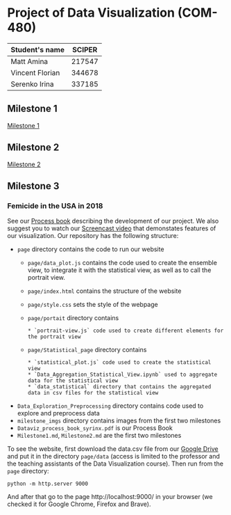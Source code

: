 # Project of Data Visualization (COM-480)

| Student's name  | SCIPER |
| --------------- | ------ |
| Matt Amina      | 217547 |
| Vincent Florian | 344678 |
| Serenko Irina   | 337185 |

## Milestone 1

[Milestone 1](Milestone1.md)

## Milestone 2

[Milestone 2](Milestone2.md)

## Milestone 3
### Femicide in the USA in 2018 
See our [Process book](Dataviz_process_book_syrinx.pdf) describing the development of our project.
We also suggest you to watch our [Screencast video](https://drive.google.com/file/d/1AMoACu4n9wucOniqN-sRiwAB5Z07CefC/view?usp=sharing) that demonstates features of our visualization.
Our repository has the following structure:
* `page` directory contains the code to run our website
    * `page/data_plot.js` contains the code used to create the ensemble view, to integrate it with the statistical view, as well as to call the portrait view.
    * `page/index.html` contains the structure of the website
    * `page/style.css` sets the style of the webpage
    * `page/portait` directory contains
    
          * `portrait-view.js` code used to create different elements for the portrait view
    * `page/Statistical_page` directory contains
    
          * `statistical_plot.js` code used to create the statistical view
          * `Data_Aggregation_Statistical_View.ipynb` used to aggregate data for the statistical view
          * `data_statistical` directory that contains the aggregated data in csv files for the statistical view
* `Data_Exploration_Preprocessing` directory contains code used to explore and preprocess data
* `milestone_imgs` directory contains images from the first two milestones
* `Dataviz_process_book_syrinx.pdf` is our Process Book
* `Milestone1.md`, `Milestone2.md` are the first two milestones

To see the website, first download the data.csv file from our [Google Drive](https://drive.google.com/file/d/1fdk4ubsOctuRFj3aY4pa1Y2Azvg_L48U/view?usp=sharing) and put it in the directory `page/data` (access is limited to the professor and the teaching assistants of the Data Visualization course). Then run from the `page` directory: 
```
python -m http.server 9000
```
And after that go to the page http://localhost:9000/ in your browser (we checked it for Google Chrome, Firefox and Brave).
